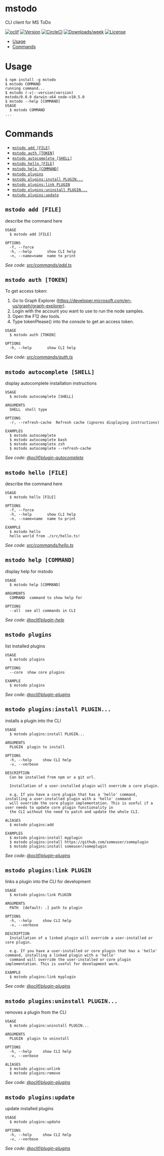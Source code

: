 mstodo
======

CLI client for MS ToDo

[![oclif](https://img.shields.io/badge/cli-oclif-brightgreen.svg)](https://oclif.io)
[![Version](https://img.shields.io/npm/v/mstodo.svg)](https://npmjs.org/package/mstodo)
[![CircleCI](https://circleci.com/gh/VadimKh/mstodo/tree/master.svg?style=shield)](https://circleci.com/gh/VadimKh/mstodo/tree/master)
[![Downloads/week](https://img.shields.io/npm/dw/mstodo.svg)](https://npmjs.org/package/mstodo)
[![License](https://img.shields.io/npm/l/mstodo.svg)](https://github.com/VadimKh/mstodo/blob/master/package.json)

<!-- toc -->
* [Usage](#usage)
* [Commands](#commands)
<!-- tocstop -->
# Usage
<!-- usage -->
```sh-session
$ npm install -g mstodo
$ mstodo COMMAND
running command...
$ mstodo (-v|--version|version)
mstodo/0.0.0 darwin-x64 node-v10.5.0
$ mstodo --help [COMMAND]
USAGE
  $ mstodo COMMAND
...
```
<!-- usagestop -->
# Commands
<!-- commands -->
* [`mstodo add [FILE]`](#mstodo-add-file)
* [`mstodo auth [TOKEN]`](#mstodo-auth-file)
* [`mstodo autocomplete [SHELL]`](#mstodo-autocomplete-shell)
* [`mstodo hello [FILE]`](#mstodo-hello-file)
* [`mstodo help [COMMAND]`](#mstodo-help-command)
* [`mstodo plugins`](#mstodo-plugins)
* [`mstodo plugins:install PLUGIN...`](#mstodo-pluginsinstall-plugin)
* [`mstodo plugins:link PLUGIN`](#mstodo-pluginslink-plugin)
* [`mstodo plugins:uninstall PLUGIN...`](#mstodo-pluginsuninstall-plugin)
* [`mstodo plugins:update`](#mstodo-pluginsupdate)

## `mstodo add [FILE]`

describe the command here

```
USAGE
  $ mstodo add [FILE]

OPTIONS
  -f, --force
  -h, --help       show CLI help
  -n, --name=name  name to print
```

_See code: [src/commands/add.ts](https://github.com/VadimKh/mstodo/blob/v0.0.0/src/commands/add.ts)_

## `mstodo auth [TOKEN]`

To get access token:
1. Go to Graph Explorer (https://developer.microsoft.com/en-us/graph/graph-explorer).
2. Login with the account you want to use to run the node samples.
3. Open the F12 dev tools.
4. Type tokenPlease() into the console to get an access token.

```
USAGE
  $ mstodo auth [TOKEN]

OPTIONS
  -h, --help       show CLI help
```

_See code: [src/commands/auth.ts](https://github.com/VadimKh/mstodo/blob/v0.0.0/src/commands/auth.ts)_

## `mstodo autocomplete [SHELL]`

display autocomplete installation instructions

```
USAGE
  $ mstodo autocomplete [SHELL]

ARGUMENTS
  SHELL  shell type

OPTIONS
  -r, --refresh-cache  Refresh cache (ignores displaying instructions)

EXAMPLES
  $ mstodo autocomplete
  $ mstodo autocomplete bash
  $ mstodo autocomplete zsh
  $ mstodo autocomplete --refresh-cache
```

_See code: [@oclif/plugin-autocomplete](https://github.com/oclif/plugin-autocomplete/blob/v0.1.0/src/commands/autocomplete/index.ts)_

## `mstodo hello [FILE]`

describe the command here

```
USAGE
  $ mstodo hello [FILE]

OPTIONS
  -f, --force
  -h, --help       show CLI help
  -n, --name=name  name to print

EXAMPLE
  $ mstodo hello
  hello world from ./src/hello.ts!
```

_See code: [src/commands/hello.ts](https://github.com/VadimKh/mstodo/blob/v0.0.0/src/commands/hello.ts)_

## `mstodo help [COMMAND]`

display help for mstodo

```
USAGE
  $ mstodo help [COMMAND]

ARGUMENTS
  COMMAND  command to show help for

OPTIONS
  --all  see all commands in CLI
```

_See code: [@oclif/plugin-help](https://github.com/oclif/plugin-help/blob/v2.1.3/src/commands/help.ts)_

## `mstodo plugins`

list installed plugins

```
USAGE
  $ mstodo plugins

OPTIONS
  --core  show core plugins

EXAMPLE
  $ mstodo plugins
```

_See code: [@oclif/plugin-plugins](https://github.com/oclif/plugin-plugins/blob/v1.7.2/src/commands/plugins/index.ts)_

## `mstodo plugins:install PLUGIN...`

installs a plugin into the CLI

```
USAGE
  $ mstodo plugins:install PLUGIN...

ARGUMENTS
  PLUGIN  plugin to install

OPTIONS
  -h, --help     show CLI help
  -v, --verbose

DESCRIPTION
  Can be installed from npm or a git url.

  Installation of a user-installed plugin will override a core plugin.

  e.g. If you have a core plugin that has a 'hello' command, installing a user-installed plugin with a 'hello' command 
  will override the core plugin implementation. This is useful if a user needs to update core plugin functionality in 
  the CLI without the need to patch and update the whole CLI.

ALIASES
  $ mstodo plugins:add

EXAMPLES
  $ mstodo plugins:install myplugin 
  $ mstodo plugins:install https://github.com/someuser/someplugin
  $ mstodo plugins:install someuser/someplugin
```

_See code: [@oclif/plugin-plugins](https://github.com/oclif/plugin-plugins/blob/v1.7.2/src/commands/plugins/install.ts)_

## `mstodo plugins:link PLUGIN`

links a plugin into the CLI for development

```
USAGE
  $ mstodo plugins:link PLUGIN

ARGUMENTS
  PATH  [default: .] path to plugin

OPTIONS
  -h, --help     show CLI help
  -v, --verbose

DESCRIPTION
  Installation of a linked plugin will override a user-installed or core plugin.

  e.g. If you have a user-installed or core plugin that has a 'hello' command, installing a linked plugin with a 'hello' 
  command will override the user-installed or core plugin implementation. This is useful for development work.

EXAMPLE
  $ mstodo plugins:link myplugin
```

_See code: [@oclif/plugin-plugins](https://github.com/oclif/plugin-plugins/blob/v1.7.2/src/commands/plugins/link.ts)_

## `mstodo plugins:uninstall PLUGIN...`

removes a plugin from the CLI

```
USAGE
  $ mstodo plugins:uninstall PLUGIN...

ARGUMENTS
  PLUGIN  plugin to uninstall

OPTIONS
  -h, --help     show CLI help
  -v, --verbose

ALIASES
  $ mstodo plugins:unlink
  $ mstodo plugins:remove
```

_See code: [@oclif/plugin-plugins](https://github.com/oclif/plugin-plugins/blob/v1.7.2/src/commands/plugins/uninstall.ts)_

## `mstodo plugins:update`

update installed plugins

```
USAGE
  $ mstodo plugins:update

OPTIONS
  -h, --help     show CLI help
  -v, --verbose
```

_See code: [@oclif/plugin-plugins](https://github.com/oclif/plugin-plugins/blob/v1.7.2/src/commands/plugins/update.ts)_
<!-- commandsstop -->
